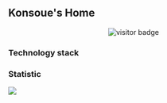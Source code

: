 ## Konsoue's Home

<p style="text-align: center">
  <span><img alt="visitor badge" src="https://visitor-badge.glitch.me/badge?page_id=Konsoue" /></span>
</p>

### Technology stack


### Statistic
<a href="https://github.com/Konsoue">
  <img align="center" src="https://github-readme-stats.vercel.app/api?username=Konsoue&show_icons=true" />
</a>

<!--
**Konsoue/Konsoue** is a ✨ _special_ ✨ repository because its `README.md` (this file) appears on your GitHub profile.

Here are some ideas to get you started:

- 🔭 I’m currently working on ...
- 🌱 I’m currently learning ...
- 👯 I’m looking to collaborate on ...
- 🤔 I’m looking for help with ...
- 💬 Ask me about ...
- 📫 How to reach me: ...
- 😄 Pronouns: ...
- ⚡ Fun fact: ...
-->
